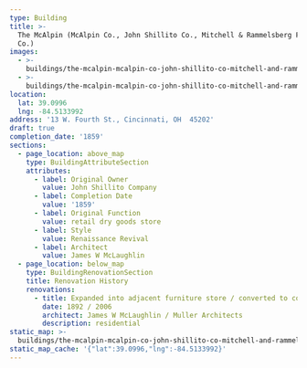 ```yaml
---
type: Building
title: >-
  The McAlpin (McAlpin Co., John Shillito Co., Mitchell & Rammelsberg Furniture
  Co.)
images:
  - >-
    buildings/the-mcalpin-mcalpin-co-john-shillito-co-mitchell-and-rammelsberg-furniture-co/the-mcalpin-mcalpin-co-john-shillito-co-mitchell-and-rammelsberg-furniture-co-0_f2zf3s
  - >-
    buildings/the-mcalpin-mcalpin-co-john-shillito-co-mitchell-and-rammelsberg-furniture-co/the-mcalpin-mcalpin-co-john-shillito-co-mitchell-and-rammelsberg-furniture-co-1_b0i09i
location:
  lat: 39.0996
  lng: -84.5133992
address: '13 W. Fourth St., Cincinnati, OH  45202'
draft: true
completion_date: '1859'
sections:
  - page_location: above_map
    type: BuildingAttributeSection
    attributes:
      - label: Original Owner
        value: John Shillito Company
      - label: Completion Date
        value: '1859'
      - label: Original Function
        value: retail dry goods store
      - label: Style
        value: Renaissance Revival
      - label: Architect
        value: James W McLaughlin
  - page_location: below_map
    type: BuildingRenovationSection
    title: Renovation History
    renovations:
      - title: Expanded into adjacent furniture store / converted to condominiums
        date: 1892 / 2006
        architect: James W McLaughlin / Muller Architects
        description: residential
static_map: >-
  buildings/the-mcalpin-mcalpin-co-john-shillito-co-mitchell-and-rammelsberg-furniture-co/static-map_bndnjp
static_map_cache: '{"lat":39.0996,"lng":-84.5133992}'
---
```

